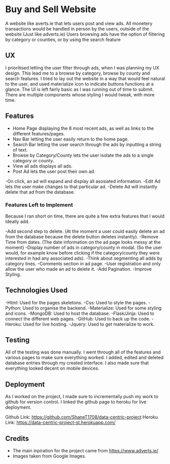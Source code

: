 
# Buy and Sell Website

A website like averts.ie that lets users post and view ads. All monetery transactions would be handled in person by the users, outside of the website (Just like adverts.ie)
Users browsing ads have the option of filtering by category or counties, or by using the search feature
 
## UX

I prioritised letting the user filter through ads, when I was planning my UX design. This lead me to a browse by category, browse by county and search features.
I tried to lay out the website in a way that would feel natural to the user, and used materialize icon to indicate buttons functions at a glance.
The UI is left fairly basic as I was running out of time to submit. There are multiple components whose styling I would tweak, with more time.


## Features

- Home Page displaying the 8 most recent ads, as well as links to the different features/pages.
- Nav Bar letting the user easily return to the home page.
- Search Bar letting the user search through the ads by inputting a string of text.
- Browse by Category/County lets the user isolate the ads to a single category or county.
- View all ads displays all ads.
- Post Ad lets the user post their own ad.
 
-On click, an ad will expand and display all asosiated information.
-Edit Ad lets the user make changes to that particular ad.
-Delete Ad will instantly delete that ad from the database.
 

### Features Left to Implement

Because I ran short on time, there are quite a few extra features that I would Ideally add.

-Add second step to delete. (At the moment a user could easily delete an ad from the database because the delete button deletes instantly).
-Remove Time from dates. (The date information on the ad page looks messy at the moment)
-Display number of ads in category/county in modal. (So the user would, for example know before clicking if the category/county they were interested in had any associated ads).
-Think about segmenting all adds by category lines.
-Comments section in ad page.
-User registration and only allow the user who made an ad to delete it.
-Add Pagination.
-Improve Styling.

## Technologies Used

-Html: Used for the pages skeletons.
-Css: Used to style the pages.
-Python: Used to organise the backend.
-Materialize: Used for some styling and icons.
-MongoDB: Used to host the database.
-Flask/Jinja: Used to connect the different web pages.
-GitHub: Used to back up the code.
-Heroku: Used for live hosting.
-Jquery: Used to get materialize to work.

## Testing

All of the testing was done manually. I went through all of the features and various pages to make sure everything worked.
I added, edited and deleted database entries through my created interface.
I also made sure that everything looked decent on mobile devices.


## Deployment

As I worked on the project, I made sure to incrementally push my work to github for version control.
I linked the github page to heroku for live deployment.

Github Link: https://github.com/ShaneT1708/data-centric-project
Heroku Link: https://data-centric-project-st.herokuapp.com/

## Credits

- The main inpiration for the project came from https://www.adverts.ie/
- Images taken from Google Images.
